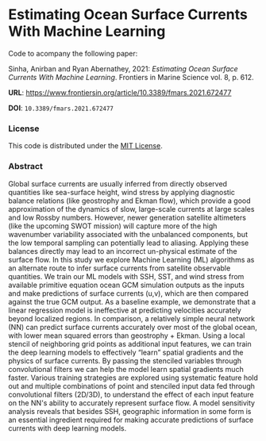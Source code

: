 # Estimating Ocean Surface Currents With Machine Learning

Code to acompany the following paper:

Sinha, Anirban and Ryan Abernathey, 2021: _Estimating Ocean Surface Currents With Machine Learning_.
Frontiers in Marine Science vol. 8, p. 612.

**URL**: <https://www.frontiersin.org/article/10.3389/fmars.2021.672477>
	
**DOI**: `10.3389/fmars.2021.672477`

### License

This code is distributed under the [MIT License](LICENSE).

### Abstract

Global surface currents are usually inferred from directly observed quantities like sea-surface height, wind stress by applying diagnostic balance relations (like geostrophy and Ekman flow), which provide a good approximation of the dynamics of slow, large-scale currents at large scales and low Rossby numbers. However, newer generation satellite altimeters (like the upcoming SWOT mission) will capture more of the high wavenumber variability associated with the unbalanced components, but the low temporal sampling can potentially lead to aliasing. Applying these balances directly may lead to an incorrect un-physical estimate of the surface flow. In this study we explore Machine Learning (ML) algorithms as an alternate route to infer surface currents from satellite observable quantities. We train our ML models with SSH, SST, and wind stress from available primitive equation ocean GCM simulation outputs as the inputs and make predictions of surface currents (u,v), which are then compared against the true GCM output. As a baseline example, we demonstrate that a linear regression model is ineffective at predicting velocities accurately beyond localized regions. In comparison, a relatively simple neural network (NN) can predict surface currents accurately over most of the global ocean, with lower mean squared errors than geostrophy + Ekman. Using a local stencil of neighboring grid points as additional input features, we can train the deep learning models to effectively “learn” spatial gradients and the physics of surface currents. By passing the stenciled variables through convolutional filters we can help the model learn spatial gradients much faster. Various training strategies are explored using systematic feature hold out and multiple combinations of point and stenciled input data fed through convolutional filters (2D/3D), to understand the effect of each input feature on the NN's ability to accurately represent surface flow. A model sensitivity analysis reveals that besides SSH, geographic information in some form is an essential ingredient required for making accurate predictions of surface currents with deep learning models.
